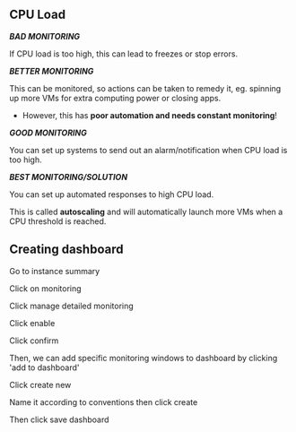 ## CPU Load

***BAD MONITORING***

If CPU load is too high, this can lead to freezes or stop errors.

***BETTER MONITORING***

This can be monitored, so actions can be taken to remedy it, eg. spinning up more VMs for extra computing power or closing apps.
- However, this has **poor automation and needs constant monitoring**!

***GOOD MONITORING***

You can set up systems to send out an alarm/notification when CPU load is too high.

***BEST MONITORING/SOLUTION***

You can set up automated responses to high CPU load.

This is called **autoscaling** and will automatically launch more VMs when a CPU threshold is reached.


## Creating dashboard

Go to instance summary

Click on monitoring

Click manage detailed monitoring

Click enable

Click confirm

Then, we can add specific monitoring windows to dashboard by clicking 'add to dashboard'

Click create new

Name it according to conventions then click create

Then click save dashboard

